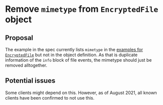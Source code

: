 # Remove `mimetype` from `EncryptedFile` object


## Proposal
The example in the spec currently lists `mimetype` in the [examples for `EncryptedFile`](https://chat.api-spec.imzqqq.top/client_server/r0.6.1#extensions-to-m-message-msgtypes) but not in
the object definition. As that is duplicate information of the `info` block of file events, the
mimetype should just be removed alltogether.


## Potential issues
Some clients might depend on this.  However, as of August 2021, all known clients have
been confirmed to not use this.

